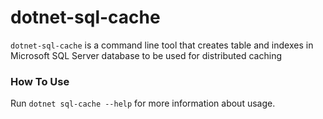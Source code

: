 dotnet-sql-cache
================

`dotnet-sql-cache` is a command line tool that creates table and indexes in Microsoft SQL Server database to be used for distributed caching

### How To Use

Run `dotnet sql-cache --help` for more information about usage.
